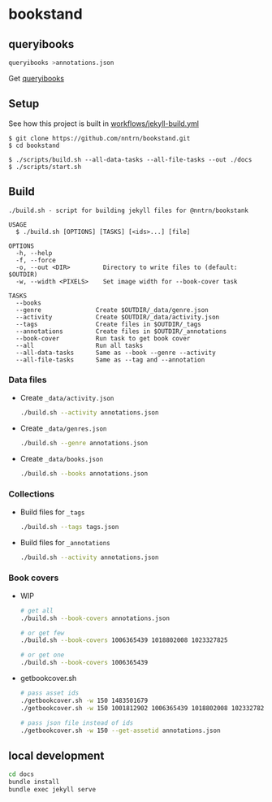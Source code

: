 # bookstand

## queryibooks

```sh
queryibooks >annotations.json
```

Get [queryibooks](https://github.com/nntrn/queryibooks)

## Setup

See how this project is built in [workflows/jekyll-build.yml](.github/workflows/jekyll-build.yml)

```console
$ git clone https://github.com/nntrn/bookstand.git
$ cd bookstand

$ ./scripts/build.sh --all-data-tasks --all-file-tasks --out ./docs
$ ./scripts/start.sh
```

## Build

```
./build.sh - script for building jekyll files for @nntrn/bookstank

USAGE
  $ ./build.sh [OPTIONS] [TASKS] [<ids>...] [file]

OPTIONS
  -h, --help
  -f, --force
  -o, --out <DIR>         Directory to write files to (default: $OUTDIR)
  -w, --width <PIXELS>    Set image width for --book-cover task

TASKS
  --books
  --genre               Create $OUTDIR/_data/genre.json
  --activity            Create $OUTDIR/_data/activity.json
  --tags                Create files in $OUTDIR/_tags
  --annotations         Create files in $OUTDIR/_annotations
  --book-cover          Run task to get book cover
  --all                 Run all tasks
  --all-data-tasks      Same as --book --genre --activity
  --all-file-tasks      Same as --tag and --annotation
```

### Data files

- Create `_data/activity.json`

  ```sh
  ./build.sh --activity annotations.json
  ```

- Create `_data/genres.json`

  ```sh
  ./build.sh --genre annotations.json
  ```

- Create `_data/books.json`
  ```sh
  ./build.sh --books annotations.json
  ```

### Collections

- Build files for `_tags`

  ```sh
  ./build.sh --tags tags.json
  ```

- Build files for `_annotations`
  ```sh
  ./build.sh --activity annotations.json
  ```

### Book covers

- WIP

  ```sh
  # get all
  ./build.sh --book-covers annotations.json

  # or get few
  ./build.sh --book-covers 1006365439 1018802008 1023327825

  # or get one
  ./build.sh --book-covers 1006365439
  ```

- getbookcover.sh

  ```sh
  # pass asset ids
  ./getbookcover.sh -w 150 1483501679
  ./getbookcover.sh -w 150 1001812902 1006365439 1018802008 1023327825

  # pass json file instead of ids
  ./getbookcover.sh -w 150 --get-assetid annotations.json
  ```

## local development

```sh
cd docs
bundle install
bundle exec jekyll serve
```
